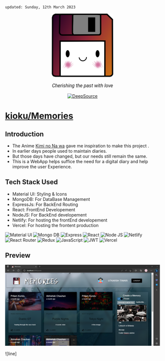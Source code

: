     updated: Sunday, 12th March 2023

<div align=center>
    <a href="https://memories-pritam.vercel.app">
        <img width=200 src="assets/icon.png" alt="Memories">
    </a>
    <p style="font-family: roboto, calibri; font-size:12pt; font-style:italic"> Cherishing the past with love </p>
    <a href="https://deepsource.io/gh/warmachine028/memories/?ref=repository-badge">
        <img src="https://deepsource.io/gh/warmachine028/memories.svg/?label=active+issues&show_trend=true&token=yo-jfXJvA6yZ9Kbag8WQCuj2)](https://deepsource.io/gh/warmachine028/memories/?ref=repository-badge" alt="DeepSource">
    </a>
</div>

# [kioku/Memories](http://localhost:3000/posts)

## Introduction

-   The Anime [Kimi no Na wa](https://en.wikipedia.org/wiki/Your_Name) gave me inspiration to make this project .
-   In earlier days people used to maintain diaries.
-   But those days have changed, but our needs still remain the same.
-   This is a WebApp helps suffice the need for a digital diary and help improve the user Experience.

## Tech Stack Used

-   Material UI: Styling & Icons
-   MongoDB: For DataBase Management
-   ExpressJs: For BackEnd Routing
-   React: FrontEnd Developement
-   NodeJS: For BackEnd developement
-   Netlify: For hosting the frontEnd developement
-   Vercel: For hosting the frontent production

![Material UI](https://img.shields.io/badge/Material--UI-0081CB?style=for-the-badge&logo=material-ui&logoColor=white) ![Mongo DB](https://img.shields.io/badge/MongoDB-4EA94B?style=for-the-badge&logo=mongodb&logoColor=white) ![Express](https://img.shields.io/badge/Express.js-404D59?style=for-the-badge) ![React](https://img.shields.io/badge/react-%2320232a.svg?style=for-the-badge&logo=react&logoColor=%2361DAFB)
![Node JS](https://img.shields.io/badge/Node.js-43853D?style=for-the-badge&logo=node.js&logoColor=white) ![Netlify](https://img.shields.io/badge/netlify-%23000000.svg?style=for-the-badge&logo=netlify&logoColor=#00C7B7) ![React Router](https://img.shields.io/badge/React_Router-CA4245?style=for-the-badge&logo=react-router&logoColor=white) ![Redux](https://img.shields.io/badge/Redux-593D88?style=for-the-badge&logo=redux&logoColor=white)
![JavaScript](https://img.shields.io/badge/javascript-%23323330.svg?style=for-the-badge&logo=javascript&logoColor=%23F7DF1E) ![JWT](https://img.shields.io/badge/json%20web%20tokens-323330?style=for-the-badge&logo=json-web-tokens&logoColor=pink) ![Vercel](https://img.shields.io/badge/Vercel-000000?style=for-the-badge&logo=vercel&logoColor=white)


## Preview

![alt](./assets/banner01.png)

![line]


<!-- ![line]

[line]: https://user-images.githubusercontent.com/75939390/137615281-3a875960-92cc-407f-97fe-fd2319bdb252.png
